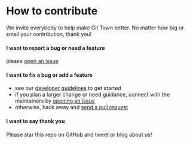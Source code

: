 # How to contribute

We invite everybody to help make Git Town better. No matter how big or small
your contribution, thank you!

#### I want to report a bug or need a feature

please [open an issue](https://github.com/git-town/git-town/issues/new)

#### I want to fix a bug or add a feature

- see our [developer guidelines](DEVELOPMENT.md) to get started
- if you plan a larger change or need guidance, connect with the maintainers by
  [opening an issue](https://github.com/git-town/git-town/issues/new)
- otherwise, hack away and
  [send a pull request](https://help.github.com/articles/using-pull-requests)

#### I want to say thank you

Please star this repo on GitHub and tweet or blog about us!
